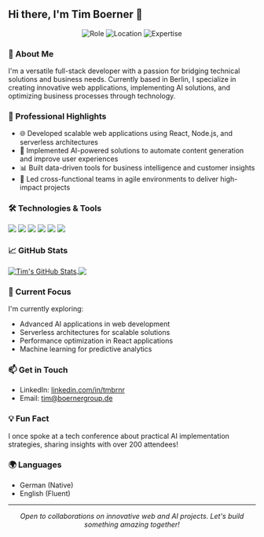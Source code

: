 ## Hi there, I'm Tim Boerner 👋

<p align="center">
  <img src="https://img.shields.io/badge/Role-Full%20Stack%20Developer-blue" alt="Role">
  <img src="https://img.shields.io/badge/Location-Berlin-green" alt="Location">
  <img src="https://img.shields.io/badge/Expertise-Web%20Dev%20%7C%20AI%20%7C%20CRM-orange" alt="Expertise">
</p>

### 🚀 About Me

I'm a versatile full-stack developer with a passion for bridging technical solutions and business needs. Currently based in Berlin, I specialize in creating innovative web applications, implementing AI solutions, and optimizing business processes through technology.

### 💼 Professional Highlights

- 🌐 Developed scalable web applications using React, Node.js, and serverless architectures
- 🧠 Implemented AI-powered solutions to automate content generation and improve user experiences
- 📊 Built data-driven tools for business intelligence and customer insights
- 🚀 Led cross-functional teams in agile environments to deliver high-impact projects

### 🛠️ Technologies & Tools

![](https://img.shields.io/badge/Frontend-React-informational?style=flat&logo=react&logoColor=white&color=2bbc8a)
![](https://img.shields.io/badge/Backend-Node.js-informational?style=flat&logo=node.js&logoColor=white&color=2bbc8a)
![](https://img.shields.io/badge/Database-MongoDB-informational?style=flat&logo=mongodb&logoColor=white&color=2bbc8a)
![](https://img.shields.io/badge/Database-SQL-informational?style=flat&logo=postgresql&logoColor=white&color=2bbc8a)
![](https://img.shields.io/badge/Cloud-GCP-informational?style=flat&logo=google-cloud&logoColor=white&color=2bbc8a)
![](https://img.shields.io/badge/AI-OpenAI%20API-informational?style=flat&logo=openai&logoColor=white&color=2bbc8a)


### 📈 GitHub Stats

<a href="https://github.com/TmBrnr">
  <img align="center" src="https://github-readme-stats.vercel.app/api?username=TmBrnr&show_icons=true&line_height=27&count_private=true&title_color=ffffff&text_color=c9cacc&icon_color=2bbc8a&bg_color=1d1f21" alt="Tim's GitHub Stats" />
</a>

<a href="https://github.com/TmBrnr">
  <img align="center" src="https://github-readme-stats.vercel.app/api/top-langs/?username=TmBrnr&hide=java,html,tex&title_color=ffffff&text_color=c9cacc&icon_color=2bbc8a&bg_color=1d1f21&langs_count=3" />
</a>


### 🌱 Current Focus

I'm currently exploring:

- Advanced AI applications in web development
- Serverless architectures for scalable solutions
- Performance optimization in React applications
- Machine learning for predictive analytics

### 📫 Get in Touch

- LinkedIn: [linkedin.com/in/tmbrnr](https://linkedin.com/in/tmbrnr)
- Email: tim@boernergroup.de

### 💡 Fun Fact

I once spoke at a tech conference about practical AI implementation strategies, sharing insights with over 200 attendees!

### 🌍 Languages

- German (Native)
- English (Fluent)

---

<p align="center">
  <i>Open to collaborations on innovative web and AI projects. Let's build something amazing together!</i>
</p>
